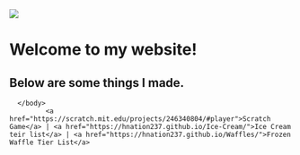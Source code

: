 
  <html lang="en">
       <head>
           <meta charset="utf-8">
           <title>Frozen Waffle Tier List</title>
       </head>
       <body>
           <img src="images/lamp.jpg">
           <h1>
              Welcome to my website!
          </h1>
          <h2>
             Below are some things I made.
          </h2>
          
      </body>
             <a href="https://scratch.mit.edu/projects/246340804/#player">Scratch Game</a> | <a href="https://hnation237.github.io/Ice-Cream/">Ice Cream teir list</a> | <a href="https://hnation237.github.io/Waffles/">Frozen Waffle Tier List</a>
  </html>
  <html>
<html>
<body background="images/pokemon.jpg">
</body>
